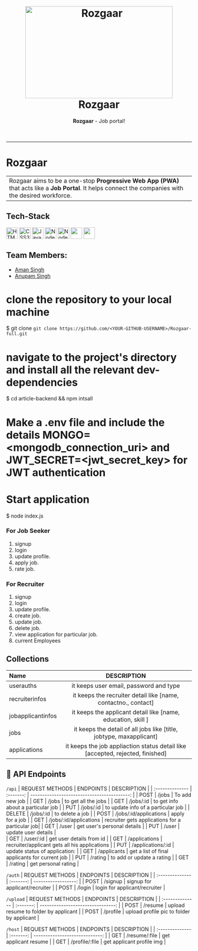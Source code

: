 <h1 align="center">
  <a href="https://github.com/aman-s-20/Rozgaar-Full">
    <img src="https://lh3.googleusercontent.com/njNb85g7YYDY2l2tOXtW2RI879x_VP10RZmM8Zt3lRY_b7h5XNpSk8YMrQS6NmbVfKSN13x2zW-rf1eJut6JLQAv__2HIgsBYAQzyAdDb2ERzlDJy5mlNl0VVr-35itoRjJ1BIIGJA=w2400" alt="Rozgaar" width="400" height="250">
  </a>
  <br>
  Rozgaar
</h1>

<div align="center">
   <strong>Rozgaar</strong> - Job portal! <br>
<br> <br>
</div>
<hr>

# Rozgaar

<table>
  <tr>
    <td>
      Rozgaar aims to be a one-stop <strong>Progressive Web App (PWA)</strong> that acts like a <strong>Job Portal</strong>. It helps connect the companies with the desired workforce.
  </td>
 </tr>
</table>


<!-- ## Resources 🔨

- [Rozgaar](https://Rozgaar.vercel.app/)
  
## Features :man_technologist:

#### Added
- The entire website is designed with accessibility at the forefront.
- We built a button that allows you to modify the size of the text. 
- Furthermore, we incorporated how to use contrast in the website, highlight links,an option to increase the cursor size, etc using the <strong>Userway</strong>     tool to make the website more accessible to differently abled persons based on their needs. 
- We made the website a progressive web app.
- Companies can register their job positions, and people with special needs can apply for those jobs.
- Companies can hire test candidates for accessibility testing of their products.
- Backend Connectivity using firebase.

#### Future Scope
- Expand our sphere of service for not only differently abled people, but also for acid attack victims, transgender people who unfortunately gets detached from the   main labor force because of the socio norms of our country.
- Voice Navigation, voice control and Google assistant
- Authentication using face ID login
- Add resume and disability certificate uploading for the user
- Payment Gateway Integration -->

## Tech-Stack
<a href="https://www.w3.org/TR/html5/" title="HTML5"><img src="https://github.com/get-icon/geticon/raw/master/icons/html-5.svg" alt="HTML5" width="31px" height="31px"></a>
<a href="https://www.w3.org/TR/CSS/" title="CSS3"><img src="https://github.com/get-icon/geticon/raw/master/icons/css-3.svg" alt="CSS3" width="31px" height="31px"></a>
<a href="https://developer.mozilla.org/en-US/docs/Web/JavaScript" title="JavaScript"><img src="https://github.com/get-icon/geticon/raw/master/icons/javascript.svg" alt="JavaScript" width="31px" height="31px"></a>
<a href="https://nodejs.org/en/" title="Node JS"><img src="https://w7.pngwing.com/pngs/780/57/png-transparent-node-js-javascript-database-mongodb-native-miscellaneous-text-trademark.png" alt="Node JS" width="31px" height="31px"></a>
<a href="https://nodemon.io/" title="Nodemon"><img src="https://iconape.com/wp-content/files/sk/82865/svg/nodemon.svg" alt="Nodemon" width="31px" height="31px"></a>
<a href="https://reactjs.org/" title="React"><img src="https://github.com/get-icon/geticon/raw/master/icons/react.svg" alt="" width="31px" height="31px"></a>
<a href="https://expressjs.com/" title="Express"><img src="https://github.com/get-icon/geticon/raw/master/icons/express.svg" alt="" width="31px" height="31px"></a>

## Team Members:
- [Aman Singh](https://github.com/aman-s-20)
- [Anupam Singh](https://github.com/anupam577)

<!-- ## Description 	:mag_right:
#### UI design:
- The UI is compatible according to the user's need.
- There are options to change the font-size, clickable link formatting, button contrast, text spacing etc as an accessibility button.

#### Backend Connecivity:
- Backend Connectivity using firebase is implemented.
- Jobs are displayed to the user according to their preferences. 
- Recruiters can add job details and it is stored in the backend. -->


# clone the repository to your local machine
$ git clone `git clone https://github.com/<YOUR-GITHUB-USERNAME>/Rozgaar-full.git`

# navigate to the project's directory and install all the relevant dev-dependencies
$ cd article-backend && npm intsall

# Make a .env file and include the details MONGO=<mongodb_connection_uri> and JWT_SECRET=<jwt_secret_key> for JWT authentication

# Start application
$ node index.js

### For Job Seeker
1. signup
2. login
3. update profile.
4. apply job.
5. rate job.

### For Recruiter
1. signup
2. login
3. update profile.
4. create job.
5. update job.
6. delete job.
7. view application for particular job.
8. current Employees


##    Collections 

| Name             | DESCRIPTION                                                                     |
| :--------------  | :------------------------------------------------------------------:            |
| userauths        | it keeps user email, password and type                                          |
| recruiterinfos   | it keeps the recruiter detail like [name, contactno., contact]                  |
| jobapplicantinfos| it keeps the applicant detail like [name, education, skill ]                    |
| jobs             | it keeps the detail of all jobs like [title, jobtype, maxapplicant]             |
| applications     | it keeps the job appliaction status detail like [accepted, rejected, finished]  |



## 🔨 API Endpoints

`/api`
| REQUEST METHODS | ENDPOINTS              | DESCRIPTION                                     |
| :-------------- | :-------:              | ------------------------------------------:     |
| POST            | /jobs                  | To add new job                                  |
| GET             | /jobs                  | to get all the jobs                             |
| GET             | /jobs/:id              | to get info about a particular job              |
| PUT             | /jobs/:id              | to update info of a particular job              |
| DELETE          | /jobs/:id              | to delete a job                                 |
| POST            | /jobs/:id/applications | apply for a job                                 |
| GET             | /jobs/:id/applications | recruiter gets applications for a particular job|
| GET             | /user                  | get user's personal details                     |
| PUT             | /user                  | update user details                             |  
| GET             | /user/:id              | get user details from id                        |
| GET             | /applications          | recruiter/applicant gets all his applications   |
| PUT             | /applications/:id      | update status of application:                   |
| GET             | /applicants            | get a list of final applicants for current job  |
| PUT             | /rating                | to add or update a rating                       |
| GET             | /rating                | get personal rating                             |


`/auth`
| REQUEST METHODS | ENDPOINTS | DESCRIPTION                    |
| :-------------- | :-------: | ------------------:            |
| POST            | /signup   | signup for applicant/recruiter |
| POST            | /login    | login for applicant/recruiter  |


`/upload`
| REQUEST METHODS | ENDPOINTS | DESCRIPTION                               |
| :-------------- | :-------: | --------------------------------:         |
| POST            | /resume   | upload resume to folder by applicant      |
| POST            | /profile  | upload profile pic to folder by applicant |

`/host`
| REQUEST METHODS | ENDPOINTS       | DESCRIPTION                    |
| :-------------- | :-------:       | -----------------------------: |
| GET             | /resume/:file   | get applicant resume           |
| GET             | /profile/:file  | get applicant profile img      |



